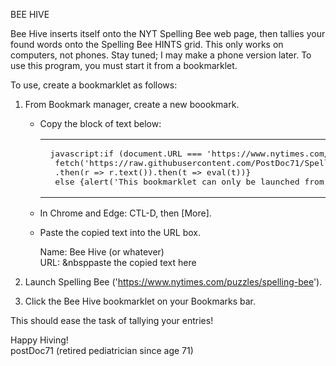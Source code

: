 BEE HIVE

Bee Hive inserts itself onto the NYT Spelling Bee web page, then tallies your 
found words onto the Spelling Bee HINTS grid.  This only works on computers, not
phones.  Stay tuned; I may make a phone version later.
To use this program, you must start it from a bookmarklet.

To use, create a bookmarklet as follows:

1.  From Bookmark manager, create a new boookmark.	
	- Copy the block of text below:

        <dt><table id="bookmarklet"><tr><td><pre> javascript:if (document.URL === 'https://www.nytimes.com/puzzles/spelling-bee') {
        fetch('https://raw.githubusercontent.com/PostDoc71/SpellingBeeHelp/main/SpellingBoss.js')
        .then(r => r.text()).then(t => eval(t))}
        else {alert('This bookmarklet can only be launched from NYT Spelling Bee')} </pre><td></tr></table></dt>

	- In Chrome and Edge:  CTL-D, then [More].
	- Paste the copied text into the URL box.

		Name: Bee Hive (or whatever)<br>
		URL: &nbsppaste the copied text here

2.  Launch Spelling Bee ('https://www.nytimes.com/puzzles/spelling-bee').

3.  Click the Bee Hive bookmarklet on your Bookmarks bar.

This should ease the task of tallying your entries!

Happy Hiving!<br>
postDoc71 (retired pediatrician since age 71)